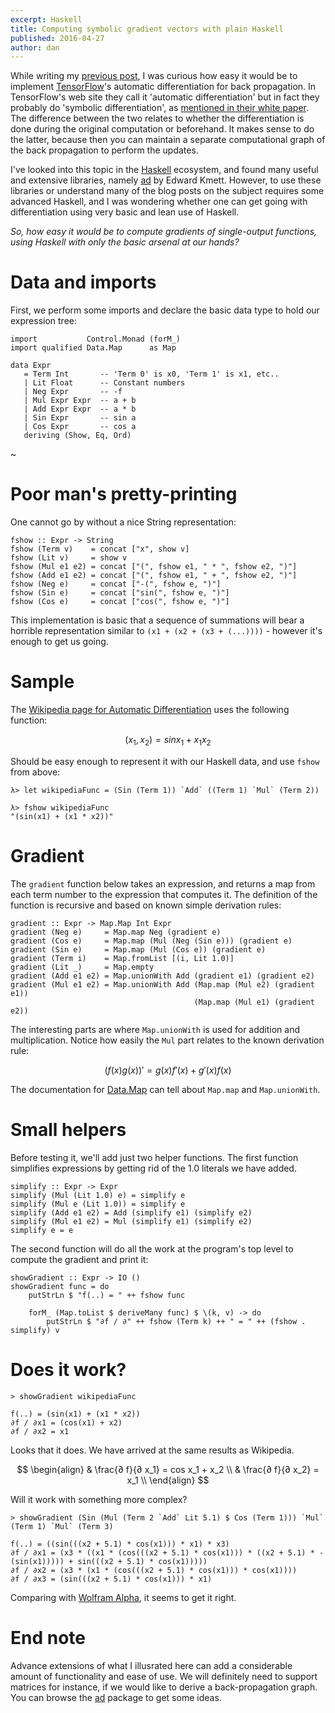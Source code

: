 ```yaml
---
excerpt: Haskell
title: Computing symbolic gradient vectors with plain Haskell
published: 2016-04-27
author: dan
---
```


While writing my [previous post](http://blog.aloni.org/posts/backprop-with-tensorflow/), I was curious how easy it would be to implement [TensorFlow](https://www.tensorflow.org)'s automatic differentiation for back propagation. In TensorFlow's web site they call it 'automatic differentiation' but in fact they probably do 'symbolic differentiation', as [mentioned in their white paper](http://download.tensorflow.org/paper/whitepaper2015.pdf). The difference between the two relates to whether the differentiation is done during the original computation or beforehand. It makes sense to do the latter, because then you can maintain a separate computational graph of the back propagation to perform the updates.

I've looked into this topic in the [Haskell](https://en.wikipedia.org/wiki/Haskell_(programming_language)) ecosystem, and found many useful and extensive libraries, namely [ad](https://hackage.haskell.org/package/ad) by Edward Kmett. However, to use these libraries or understand many of the blog posts on the subject requires some advanced Haskell, and I was wondering whether one can get going with differentiation using very basic and lean use of Haskell.

_So, how easy it would be to compute gradients of single-output functions, using Haskell with only the basic arsenal at our hands?_

# Data and imports

First, we perform some imports and declare the basic data type to hold our expression tree:

~~~~ {.haskell fancydiff=1 }
import           Control.Monad (forM_)
import qualified Data.Map      as Map

data Expr
   = Term Int       -- 'Term 0' is x0, 'Term 1' is x1, etc..
   | Lit Float      -- Constant numbers
   | Neg Expr       -- -f
   | Mul Expr Expr  -- a + b
   | Add Expr Expr  -- a * b
   | Sin Expr       -- sin a
   | Cos Expr       -- cos a
   deriving (Show, Eq, Ord)
~~~~
~

# Poor man's pretty-printing

One cannot go by without a nice String representation:

~~~~ {.haskell fancydiff=1 }
fshow :: Expr -> String
fshow (Term v)    = concat ["x", show v]
fshow (Lit v)     = show v
fshow (Mul e1 e2) = concat ["(", fshow e1, " * ", fshow e2, ")"]
fshow (Add e1 e2) = concat ["(", fshow e1, " + ", fshow e2, ")"]
fshow (Neg e)     = concat ["-(", fshow e, ")"]
fshow (Sin e)     = concat ["sin(", fshow e, ")"]
fshow (Cos e)     = concat ["cos(", fshow e, ")"]
~~~~

This implementation is basic that a sequence of summations will bear a horrible representation similar to `(x1 + (x2 + (x3 + (...))))` - however it's enough to get us going.

# Sample

The [Wikipedia page for Automatic Differentiation](https://en.wikipedia.org/wiki/Automatic_differentiation) uses the following function:

$$
(x_1, x_2) = sin x_1 + x_1x_2
$$

Should be easy enough to represent it with our Haskell data, and use `fshow` from above:

~~~~ {.haskell fancydiff=1 }
λ> let wikipediaFunc = (Sin (Term 1)) `Add` ((Term 1) `Mul` (Term 2))

λ> fshow wikipediaFunc
"(sin(x1) + (x1 * x2))"
~~~~

# Gradient

The `gradient` function below takes an expression, and returns a map from each term number to the expression that computes it. The definition of the function is recursive and based on known simple derivation rules:

~~~~ {.haskell fancydiff=1 }
gradient :: Expr -> Map.Map Int Expr
gradient (Neg e)     = Map.map Neg (gradient e)
gradient (Cos e)     = Map.map (Mul (Neg (Sin e))) (gradient e)
gradient (Sin e)     = Map.map (Mul (Cos e)) (gradient e)
gradient (Term i)    = Map.fromList [(i, Lit 1.0)]
gradient (Lit _)     = Map.empty
gradient (Add e1 e2) = Map.unionWith Add (gradient e1) (gradient e2)
gradient (Mul e1 e2) = Map.unionWith Add (Map.map (Mul e2) (gradient e1))
                                         (Map.map (Mul e1) (gradient e2))
~~~~

The interesting parts are where `Map.unionWith` is used for addition and multiplication. Notice how easily the `Mul` part relates to the known derivation rule:

$$(f(x)g(x))' = g(x)f'(x) + g'(x)f(x)$$

The documentation for [Data.Map](https://hackage.haskell.org/package/containers/docs/Data-Map-Strict.html) can tell about `Map.map` and `Map.unionWith`.

# Small helpers

Before testing it, we'll add just two helper functions. The first function simplifies expressions by getting rid of the $1.0$ literals we have added.

~~~~ {.haskell fancydiff=1 }
simplify :: Expr -> Expr
simplify (Mul (Lit 1.0) e) = simplify e
simplify (Mul e (Lit 1.0)) = simplify e
simplify (Add e1 e2) = Add (simplify e1) (simplify e2)
simplify (Mul e1 e2) = Mul (simplify e1) (simplify e2)
simplify e = e
~~~~

The second function will do all the work at the program's top level to compute the gradient and print it:

~~~~ {.haskell fancydiff=1 }
showGradient :: Expr -> IO ()
showGradient func = do
    putStrLn $ "f(..) = " ++ fshow func

    forM_ (Map.toList $ deriveMany func) $ \(k, v) -> do
        putStrLn $ "∂f / ∂" ++ fshow (Term k) ++ " = " ++ (fshow . simplify) v
~~~~

# Does it work?

~~~~ {.haskell fancydiff=1 }
> showGradient wikipediaFunc

f(..) = (sin(x1) + (x1 * x2))
∂f / ∂x1 = (cos(x1) + x2)
∂f / ∂x2 = x1
~~~~

Looks that it does. We have arrived at the same results as Wikipedia.

$$
\begin{align}
& \frac{∂ f}{∂ x_1} = cos x_1 + x_2 \\
& \frac{∂ f}{∂ x_2} = x_1 \\
\end{align}
$$

Will it work with something more complex?

~~~~ {.haskell fancydiff=1 }
> showGradient (Sin (Mul (Term 2 `Add` Lit 5.1) $ Cos (Term 1))) `Mul` (Term 1) `Mul` (Term 3)

f(..) = ((sin(((x2 + 5.1) * cos(x1))) * x1) * x3)
∂f / ∂x1 = (x3 * ((x1 * (cos(((x2 + 5.1) * cos(x1))) * ((x2 + 5.1) * -(sin(x1))))) + sin(((x2 + 5.1) * cos(x1)))))
∂f / ∂x2 = (x3 * (x1 * (cos(((x2 + 5.1) * cos(x1))) * cos(x1))))
∂f / ∂x3 = (sin(((x2 + 5.1) * cos(x1))) * x1)
~~~~

Comparing with [Wolfram Alpha](https://www.wolframalpha.com/input/?i=derive+((sin(((x2+%2B+5.1)+*+cos(x1)))+*+x1)+*+x3)), it seems to get it right.

# End note

Advance extensions of what I illusrated here can add a considerable amount of functionality and ease of use. We will definitely need to support matrices for instance, if we would like to derive a back-propagation graph. You can browse the [ad](https://hackage.haskell.org/package/ad) package to get some ideas.
